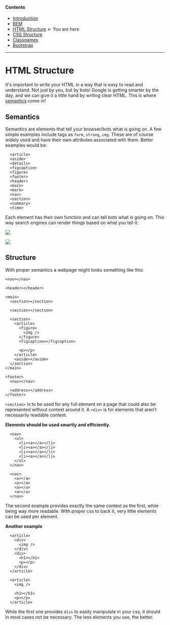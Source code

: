 #### Contents
- [Introduction](readme.md)
- [BEM](bem.md)
- [HTML Structure](htmlstructure.md) <- You are here
- [CSS Structure](cssstructure.md)
- [Classnames](classnames.md)
- [Bootstrap](bootstrap.md)
----

# HTML Structure
It's important to write your HTML in a way that is easy to read and understand. Not just by you, but by bots! Google is getting smarter by the day, and we can give it a little hand by writing clear HTML. This is where [semantics](http://www.hongkiat.com/blog/freebies-web-designer-oct-2015/) come in!

## Semantics
Semantics are elements that tell your browser/bots what is going on. A few simple examples include tags as `form`, `strong`, `img`. These are of course widely used and have their own attributes associated with them. Better examples would be:

```
  <article>
  <aside>
  <details>
  <figcaption>
  <figure>
  <footer>
  <header>
  <main>
  <mark>
  <nav>
  <section>
  <summary>
  <time>
```

Each element has their own function and can tell bots what is going on. This way search engines can render things based on what you tell it:

![](http://i.imgur.com/BLQ52x8.png)

![](http://i.imgur.com/5X6cDjF.png)

## Structure

With proper semantics a webpage might looks something like this:
```
<nav></nav>

<header></header>

<main>
  <section></section>

  <section></section>

  <section>
    <article>
      <figure>
        <img />
      </figure>
      <figcaption></figcaption>

      <p></p>    
    </article>
    <aside></aside>
  </section>
</main>

<footer>
  <nav></nav>

  <address></address>
</footer>
```

`<section>` Is to be used for any full element on a page that could also be represented without context around it. A `<div>` is for elements that aren't necessarily readable content.

**Elements should be used smartly and efficiently.**
```
  <nav>
    <ul>
      <li><a></a></li>
      <li><a></a></li>
      <li><a></a></li>
      <li><a></a></li>
    </ul>
  </nav>
```
```
  <nav>
    <a></a>
    <a></a>
    <a></a>
    <a></a>
  </nav>
```

The second example provides exactly the same context as the first, while being way more readable. With proper css to back it, very little elements can be used per element.

**Another example**
```
  <article>
    <div>
      <img />
    </div>
    <div>
      <h1></h1>
      <p></p>
    </div>
  </article>
```
```
  <article>
    <img />

    <h1></h1>
    <p></p>
  </article>
```

While the first one provides `divs` to easily manipulate in your css, it should in most cases not be necessary. The less elements you use, the better.
